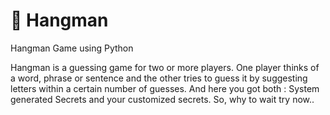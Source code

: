 # 🐍 Hangman
Hangman Game using Python

Hangman is a guessing game for two or more players. 
One player thinks of a word, phrase or sentence and the other tries to guess it by suggesting letters within a certain number of guesses.
And here you got both : System generated Secrets and your customized secrets. So, why to wait try now..

